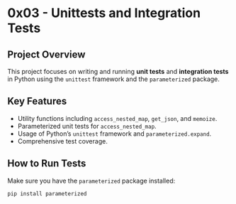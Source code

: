 # 0x03 - Unittests and Integration Tests

## Project Overview

This project focuses on writing and running **unit tests** and **integration tests** in Python using the `unittest` framework and the `parameterized` package.

## Key Features

- Utility functions including `access_nested_map`, `get_json`, and `memoize`.
- Parameterized unit tests for `access_nested_map`.
- Usage of Python’s `unittest` framework and `parameterized.expand`.
- Comprehensive test coverage.

## How to Run Tests

Make sure you have the `parameterized` package installed:

```bash
pip install parameterized
